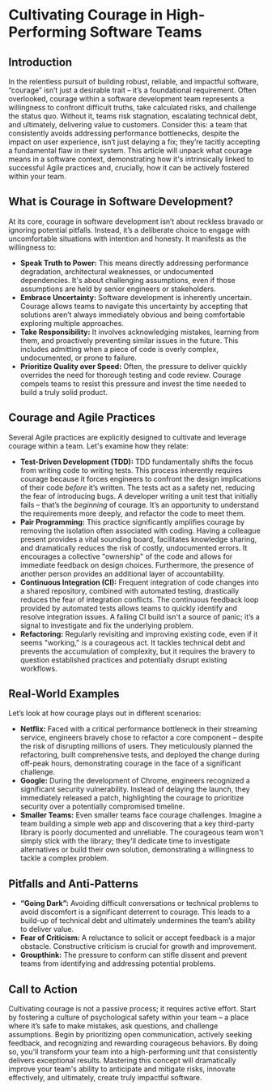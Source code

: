 # Cultivating Courage in High-Performing Software Teams

## Introduction

In the relentless pursuit of building robust, reliable, and impactful software, “courage” isn’t just a desirable trait – it’s a foundational requirement. Often overlooked, courage within a software development team represents a willingness to confront difficult truths, take calculated risks, and challenge the status quo. Without it, teams risk stagnation, escalating technical debt, and ultimately, delivering value to customers. Consider this: a team that consistently avoids addressing performance bottlenecks, despite the impact on user experience, isn’t just delaying a fix; they’re tacitly accepting a fundamental flaw in their system. This article will unpack what courage means in a software context, demonstrating how it's intrinsically linked to successful Agile practices and, crucially, how it can be actively fostered within your team.

## What is Courage in Software Development?

At its core, courage in software development isn’t about reckless bravado or ignoring potential pitfalls. Instead, it’s a deliberate choice to engage with uncomfortable situations with intention and honesty. It manifests as the willingness to:

- **Speak Truth to Power:** This means directly addressing performance degradation, architectural weaknesses, or undocumented dependencies. It's about challenging assumptions, even if those assumptions are held by senior engineers or stakeholders.
- **Embrace Uncertainty:** Software development is inherently uncertain. Courage allows teams to navigate this uncertainty by accepting that solutions aren’t always immediately obvious and being comfortable exploring multiple approaches.
- **Take Responsibility:** It involves acknowledging mistakes, learning from them, and proactively preventing similar issues in the future. This includes admitting when a piece of code is overly complex, undocumented, or prone to failure.
- **Prioritize Quality over Speed:** Often, the pressure to deliver quickly overrides the need for thorough testing and code review. Courage compels teams to resist this pressure and invest the time needed to build a truly solid product.

## Courage and Agile Practices

Several Agile practices are explicitly designed to cultivate and leverage courage within a team. Let's examine how they relate:

- **Test-Driven Development (TDD):** TDD fundamentally shifts the focus from writing code to writing tests. This process inherently requires courage because it forces engineers to confront the design implications of their code _before_ it’s written. The tests act as a safety net, reducing the fear of introducing bugs. A developer writing a unit test that initially fails – that’s the _beginning_ of courage. It’s an opportunity to understand the requirements more deeply, and refactor the code to meet them.
- **Pair Programming:** This practice significantly amplifies courage by removing the isolation often associated with coding. Having a colleague present provides a vital sounding board, facilitates knowledge sharing, and dramatically reduces the risk of costly, undocumented errors. It encourages a collective "ownership" of the code and allows for immediate feedback on design choices. Furthermore, the presence of another person provides an additional layer of accountability.
- **Continuous Integration (CI):** Frequent integration of code changes into a shared repository, combined with automated testing, drastically reduces the fear of integration conflicts. The continuous feedback loop provided by automated tests allows teams to quickly identify and resolve integration issues. A failing CI build isn't a source of panic; it’s a signal to investigate and fix the underlying problem.
- **Refactoring:** Regularly revisiting and improving existing code, even if it seems "working," is a courageous act. It tackles technical debt and prevents the accumulation of complexity, but it requires the bravery to question established practices and potentially disrupt existing workflows.

## Real-World Examples

Let’s look at how courage plays out in different scenarios:

- **Netflix:** Faced with a critical performance bottleneck in their streaming service, engineers bravely chose to refactor a core component – despite the risk of disrupting millions of users. They meticulously planned the refactoring, built comprehensive tests, and deployed the change during off-peak hours, demonstrating courage in the face of a significant challenge.
- **Google:** During the development of Chrome, engineers recognized a significant security vulnerability. Instead of delaying the launch, they immediately released a patch, highlighting the courage to prioritize security over a potentially compromised timeline.
- **Smaller Teams:** Even smaller teams face courage challenges. Imagine a team building a simple web app and discovering that a key third-party library is poorly documented and unreliable. The courageous team won't simply stick with the library; they'll dedicate time to investigate alternatives or build their own solution, demonstrating a willingness to tackle a complex problem.

## Pitfalls and Anti-Patterns

- **“Going Dark”:** Avoiding difficult conversations or technical problems to avoid discomfort is a significant deterrent to courage. This leads to a build-up of technical debt and ultimately undermines the team’s ability to deliver value.
- **Fear of Criticism:** A reluctance to solicit or accept feedback is a major obstacle. Constructive criticism is crucial for growth and improvement.
- **Groupthink:** The pressure to conform can stifle dissent and prevent teams from identifying and addressing potential problems.

## Call to Action

Cultivating courage is not a passive process; it requires active effort. Start by fostering a culture of psychological safety within your team – a place where it’s safe to make mistakes, ask questions, and challenge assumptions. Begin by prioritizing open communication, actively seeking feedback, and recognizing and rewarding courageous behaviors. By doing so, you'll transform your team into a high-performing unit that consistently delivers exceptional results. Mastering this concept will dramatically improve your team's ability to anticipate and mitigate risks, innovate effectively, and ultimately, create truly impactful software.

```

```
